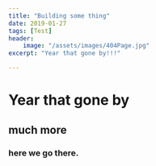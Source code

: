 ```yaml
---
title: "Building some thing"
date: 2019-01-27
tags: [Test]
header:
    image: "/assets/images/404Page.jpg"
excerpt: "Year that gone by!!!"

---
```


# Year that gone by

## much more

### here we go there.

